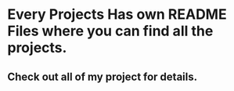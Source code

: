 # Every Projects Has own README Files where you can find all the projects.

## Check out all of my project for details.
